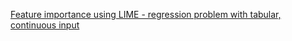 [Feature importance using LIME - regression problem with tabular, continuous input](https://github.com/arunjoyt/lime/blob/master/doc/notebooks/Feature%20importance%20using%20LIME%20-%20regression%20problem%20with%20tabular%2C%20continuous%20input.ipynb)
